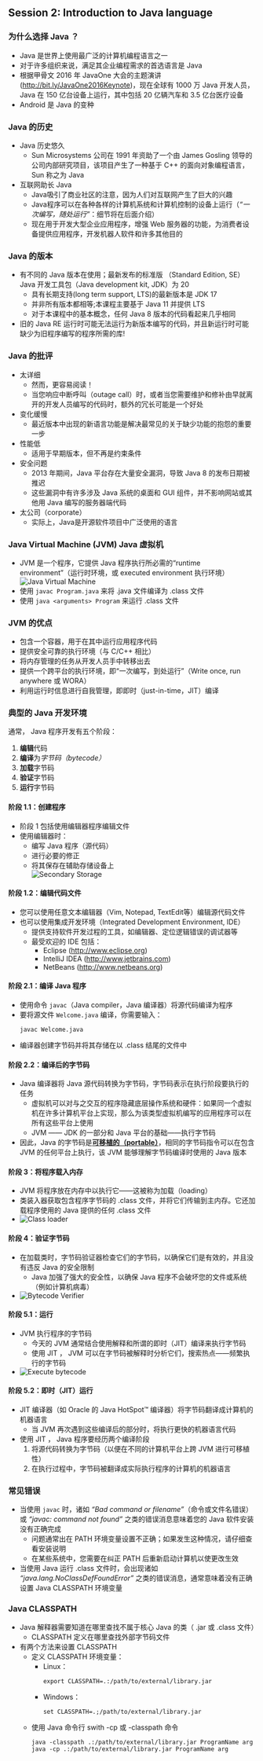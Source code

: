 ## Session 2: Introduction to Java language  

### 为什么选择 Java ？  
- Java 是世界上使用最广泛的计算机编程语言之一  
- 对于许多组织来说，满足其企业编程需求的首选语言是 Java  
- 根据甲骨文 2016 年 JavaOne 大会的主题演讲(http://bit.ly/JavaOne2016Keynote)，现在全球有 1000 万 Java 开发人员，Java 在 150 亿台设备上运行，其中包括 20 亿辆汽车和 3.5 亿台医疗设备  
- Android 是 Java 的变种  

### Java 的历史  
- Java 历史悠久  
    - Sun Microsystems 公司在 1991 年资助了一个由 James Gosling 领导的公司内部研究项目，该项目产生了一种基于 C++ 的面向对象编程语言，Sun 称之为 Java  
- 互联网助长 Java  
    - Java吸引了商业社区的注意，因为人们对互联网产生了巨大的兴趣  
    - Java程序可以在各种各样的计算机系统和计算机控制的设备上运行（*“一次编写，随处运行”*：细节将在后面介绍）  
    - 现在用于开发大型企业应用程序，增强 Web 服务器的功能，为消费者设备提供应用程序，开发机器人软件和许多其他目的  

### Java 的版本  
- 有不同的 Java 版本在使用；最新发布的标准版  （Standard Edition, SE） Java 开发工具包（Java development kit, JDK）为 20  
    - 具有长期支持(long term support, LTS)的最新版本是 JDK 17  
    - 并非所有版本都相等;本课程主要基于 Java 11 并提供 LTS  
    - 对于本课程中的基本概念，任何 Java 8 版本的代码看起来几乎相同  
- 旧的 Java RE 运行时可能无法运行为新版本编写的代码，并且新运行时可能缺少为旧程序编写的程序所需的库!  

### Java 的批评  
- 太详细  
    - 然而，更容易阅读！  
    - 当您响应中断呼叫（outage call）时，或者当您需要维护和修补由早就离开的开发人员编写的代码时，额外的冗长可能是一个好处  
- 变化缓慢  
    - 最近版本中出现的新语言功能是解决最常见的关于缺少功能的抱怨的重要一步  
- 性能低  
    - 适用于早期版本，但不再是约束条件  
- 安全问题  
    - 2013 年期间，Java 平台存在大量安全漏洞，导致 Java 8 的发布日期被推迟  
    - 这些漏洞中有许多涉及 Java 系统的桌面和 GUI 组件，并不影响网站或其他用 Java 编写的服务器端代码  
- 太公司（corporate）  
    - 实际上，Java是开源软件项目中广泛使用的语言  

### Java Virtual Machine (JVM) Java 虚拟机  
- JVM 是一个程序，它提供 Java 程序执行所必需的“runtime environment”（运行时环境，或 executed environment 执行环境）  
  ![Java Virtual Machine](img/01-2-1-JVM.png)  
- 使用 `javac Program.java` 来将 .java 文件编译为 .class 文件  
- 使用 `java <arguments> Program` 来运行 .class 文件  

### JVM 的优点  
- 包含一个容器，用于在其中运行应用程序代码  
- 提供安全可靠的执行环境（与 C/C++ 相比）  
- 将内存管理的任务从开发人员手中转移出去  
- 提供一个跨平台的执行环境，即“一次编写，到处运行”（Write once, run anywhere 或 WORA）  
- 利用运行时信息进行自我管理，即即时（just-in-time，JIT）编译  

### 典型的 Java 开发环境  
通常， Java 程序开发有五个阶段：  
1. **编辑**代码  
2. **编译**为*字节码（bytecode）*  
3. **加载**字节码  
4. **验证**字节码  
5. **运行**字节码  

#### 阶段 1.1：创建程序  
- 阶段 1 包括使用编辑器程序编辑文件  
- 使用编辑器时：  
    - 编写 Java 程序（源代码）  
    - 进行必要的修正  
    - 将其保存在辅助存储设备上  
      ![Secondary Storage](img/01-2-2-Secondary_Storage.png)  
#### 阶段 1.2：编辑代码文件  
- 您可以使用任意文本编辑器（Vim, Notepad, TextEdit等）编辑源代码文件  
- 也可以使用集成开发环境（Integrated Development Environment, IDE）  
    - 提供支持软件开发过程的工具，如编辑器、定位逻辑错误的调试器等  
    - 最受欢迎的 IDE 包括：  
        - Eclipse (http://www.eclipse.org)   
        - IntelliJ IDEA (http://www.jetbrains.com)  
        - NetBeans (http://www.netbeans.org)   
#### 阶段 2.1：编译 Java 程序  
- 使用命令 `javac`（Java compiler，Java 编译器）将源代码编译为程序  
- 要将源文件 `Welcome.java` 编译，你需要输入：  
  ```shell
  javac Welcome.java
  ```
- 编译器创建字节码并将其存储在以 .class 结尾的文件中  
#### 阶段 2.2：编译后的字节码  
- Java 编译器将 Java 源代码转换为字节码，字节码表示在执行阶段要执行的任务  
    - 虚拟机可以对与之交互的程序隐藏底层操作系统和硬件：如果同一个虚拟机在许多计算机平台上实现，那么为该类型虚拟机编写的应用程序可以在所有这些平台上使用  
    - JVM —— JDK 的一部分和 Java 平台的基础——执行字节码  
- 因此，Java 的字节码是<b><u>可移植的（portable）</u></b>，相同的字节码指令可以在包含 JVM 的任何平台上执行，该 JVM 能够理解字节码编译时使用的 Java 版本  
#### 阶段 3：将程序载入内存  
- JVM 将程序放在内存中以执行它——这被称为加载（loading）  
- 类装入器获取包含程序字节码的 .class 文件，并将它们传输到主内存。它还加载程序使用的 Java 提供的任何 .class 文件  
- ![Class loader](img/01-2-3-Class_loader.png)  
#### 阶段 4：验证字节码  
- 在加载类时，字节码验证器检查它们的字节码，以确保它们是有效的，并且没有违反 Java 的安全限制  
    - Java 加强了强大的安全性，以确保 Java 程序不会破坏您的文件或系统（例如计算机病毒）  
- ![Bytecode Verifier](img/01-2-4-Bytecode_verifier.png)  
#### 阶段 5.1：运行  
- JVM 执行程序的字节码  
    - 今天的 JVM 通常结合使用解释和所谓的即时（JIT）编译来执行字节码  
    - 使用 JIT ， JVM 可以在字节码被解释时分析它们，搜索热点——频繁执行的字节码  
- ![Execute bytecode](img/01-2-5-JVM_Execute.png)  
#### 阶段 5.2：即时（JIT）运行  
- JIT 编译器（如 Oracle 的 Java HotSpot™ 编译器）将字节码翻译成计算机的机器语言  
    - 当 JVM 再次遇到这些编译后的部分时，将执行更快的机器语言代码  
- 使用 JIT ， Java 程序要经历两个编译阶段  
    1. 将源代码转换为字节码（以便在不同的计算机平台上跨 JVM 进行可移植性）  
    2. 在执行过程中，字节码被翻译成实际执行程序的计算机的机器语言  

### 常见错误  
- 当使用 `javac` 时，诸如 *“Bad command or filename”*（命令或文件名错误） 或 *“javac: command not found”* 之类的错误消息意味着您的 Java 软件安装没有正确完成  
    - 问题通常出在 PATH 环境变量设置不正确；如果发生这种情况，请仔细查看安装说明  
    - 在某些系统中，您需要在纠正 PATH 后重新启动计算机以使更改生效  
- 当使用 Java 运行 .class 文件时，会出现诸如 *“java.lang.NoClassDefFoundError”* 之类的错误消息，通常意味着没有正确设置 Java CLASSPATH 环境变量  

### Java CLASSPATH  
- Java 解释器需要知道在哪里查找不属于核心 Java 的类（ .jar 或 .class 文件）  
    - CLASSPATH 定义在哪里查找外部字节码文件  
- 有两个方法来设置 CLASSPATH  
    - 定义 CLASSPATH 环境变量：
        - Linux：  
          ```shell
          export CLASSPATH=.:/path/to/external/library.jar
          ```
        - Windows：  
          ```shell
          set CLASSPATH=.;/path/to/external/library.jar 
          ```
    - 使用 Java 命令行 swith -cp 或 -classpath 命令  
      ```shell
      java -classpath .:/path/to/external/library.jar ProgramName arg
      java -cp .:/path/to/external/library.jar ProgramName arg
      ```